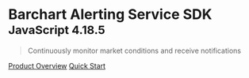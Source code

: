 # Barchart Alerting Service SDK <small>JavaScript 4.18.5</small>

> Continuously monitor market conditions and receive notifications

[Product Overview](/content/product_overview)
[Quick Start](/content/quick_start)
